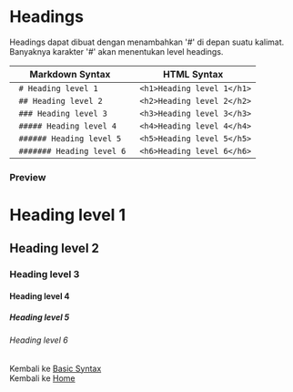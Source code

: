 # Headings
Headings dapat dibuat dengan menambahkan '#' di depan suatu kalimat. Banyaknya karakter '#' akan menentukan level headings.

| Markdown Syntax | HTML Syntax |
| --- | --- |
| ``` # Heading level 1```  | ``` <h1>Heading level 1</h1>``` | 
| ``` ## Heading level 2```  | ``` <h2>Heading level 2</h2>``` |
| ``` ### Heading level 3```  | ``` <h3>Heading level 3</h3>``` |
| ``` ##### Heading level 4```  | ``` <h4>Heading level 4</h4>``` |
| ``` ###### Heading level 5```  | ``` <h5>Heading level 5</h5>``` |
| ``` ####### Heading level 6```  | ``` <h6>Heading level 6</h6>``` |

### Preview 

# Heading level 1
## Heading level 2 
### Heading level 3
#### Heading level 4
##### Heading level 5
###### Heading level 6

Kembali ke [Basic Syntax](./Basic%20Syntax.md)    
Kembali ke [Home](/)



